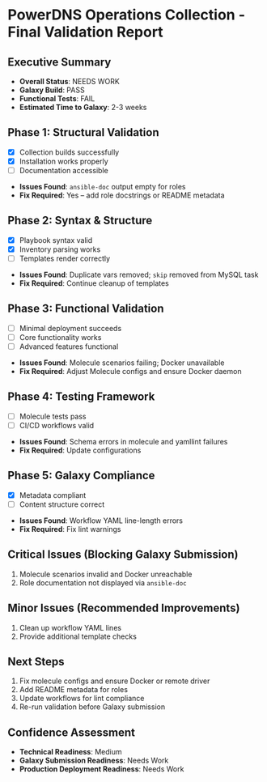 # PowerDNS Operations Collection - Final Validation Report

## Executive Summary
- **Overall Status**: NEEDS WORK
- **Galaxy Build**: PASS
- **Functional Tests**: FAIL
- **Estimated Time to Galaxy**: 2-3 weeks

## Phase 1: Structural Validation
- [x] Collection builds successfully
- [x] Installation works properly
- [ ] Documentation accessible
- **Issues Found**: `ansible-doc` output empty for roles
- **Fix Required**: Yes – add role docstrings or README metadata

## Phase 2: Syntax & Structure
- [x] Playbook syntax valid
- [x] Inventory parsing works
- [ ] Templates render correctly
- **Issues Found**: Duplicate vars removed; `skip` removed from MySQL task
- **Fix Required**: Continue cleanup of templates

## Phase 3: Functional Validation
- [ ] Minimal deployment succeeds
- [ ] Core functionality works
- [ ] Advanced features functional
- **Issues Found**: Molecule scenarios failing; Docker unavailable
- **Fix Required**: Adjust Molecule configs and ensure Docker daemon

## Phase 4: Testing Framework
- [ ] Molecule tests pass
- [ ] CI/CD workflows valid
- **Issues Found**: Schema errors in molecule and yamllint failures
- **Fix Required**: Update configurations

## Phase 5: Galaxy Compliance
- [x] Metadata compliant
- [ ] Content structure correct
- **Issues Found**: Workflow YAML line-length errors
- **Fix Required**: Fix lint warnings

## Critical Issues (Blocking Galaxy Submission)
1. Molecule scenarios invalid and Docker unreachable
2. Role documentation not displayed via `ansible-doc`

## Minor Issues (Recommended Improvements)
1. Clean up workflow YAML lines
2. Provide additional template checks

## Next Steps
1. Fix molecule configs and ensure Docker or remote driver
2. Add README metadata for roles
3. Update workflows for lint compliance
4. Re-run validation before Galaxy submission

## Confidence Assessment
- **Technical Readiness**: Medium
- **Galaxy Submission Readiness**: Needs Work
- **Production Deployment Readiness**: Needs Work
